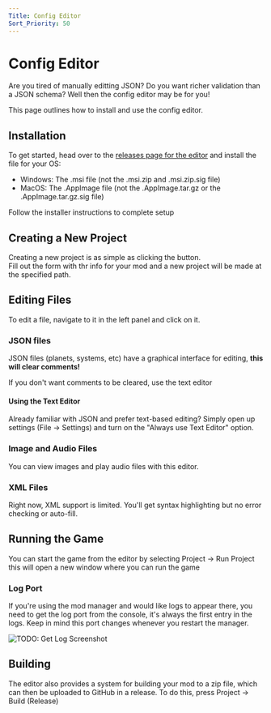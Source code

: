 ```yaml
---
Title: Config Editor
Sort_Priority: 50
---
```


# Config Editor

Are you tired of manually editting JSON? Do you want richer validation than a JSON schema? Well then the config editor may be for you!  

This page outlines how to install and use the config editor.

## Installation

To get started, head over to the [releases page for the editor](https://github.com/Outer-Wilds-New-Horizons/nh-config-editor/releases/latest) and install the file for your OS:

- Windows: The .msi file (not the .msi.zip and .msi.zip.sig file)
- MacOS: The .AppImage file (not the .AppImage.tar.gz or the .AppImage.tar.gz.sig file)

Follow the installer instructions to complete setup

## Creating a New Project

Creating a new project is as simple as clicking the button.  
Fill out the form with thr info for your mod and a new project will be made at the specified path.

## Editing Files

To edit a file, navigate to it in the left panel and click on it.

### JSON files

JSON files (planets, systems, etc) have a graphical interface for editing, **this will clear comments!**  

If you don't want comments to be cleared, use the text editor

#### Using the Text Editor

Already familiar with JSON and prefer text-based editing? Simply open up settings (File -> Settings) and turn on the "Always use Text Editor" option.

### Image and Audio Files

You can view images and play audio files with this editor.

### XML Files 

Right now, XML support is limited. You'll get syntax highlighting but no error checking or auto-fill.


## Running the Game

You can start the game from the editor by selecting Project -> Run Project this will open a new window where you can run the game

### Log Port

If you're using the mod manager and would like logs to appear there, you need to get the log port from the console, it's always the first entry in the logs. Keep in mind this port changes whenever you restart the manager.

![TODO: Get Log Screenshot]()


## Building

The editor also provides a system for building your mod to a zip file, which can then be uploaded to GitHub in a release. To do this, press Project -> Build (Release)



